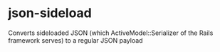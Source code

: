 # json-sideload
Converts sideloaded JSON (which ActiveModel::Serializer of the Rails framework serves) to a regular JSON payload
